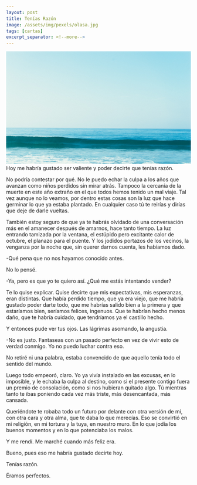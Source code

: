 ```yaml
---
layout: post
title: Tenías Razón 
image: /assets/img/pexels/olasa.jpg
tags: [cartas]
excerpt_separator: <!--more-->
---
```


<!--more-->
[![olas](/assets/img/pexels/olasa.jpg)](/assets/img/pexels/olasa.jpg)
Hoy me habría gustado ser valiente y poder decirte que tenías razón.

No podría contestar por qué. No le puedo echar la culpa a los años que avanzan como niños perdidos sin mirar atrás. Tampoco la cercanía de la muerte en este año extraño en el que todos hemos tenido un mal viaje. Tal vez aunque no lo veamos, por dentro estas cosas son la luz que hace germinar lo que ya estaba plantado. En cualquier caso tú te reirías y dirías que deje de darle vueltas.

También estoy seguro de que ya te habrás olvidado de una conversación más en el amanecer después de amarnos, hace tanto tiempo. La luz entrando tamizada por la ventana, el estúpido pero excitante calor de octubre, el planazo para el puente. Y los jodidos portazos de los vecinos, la venganza por la noche que, sin querer darnos cuenta, les habíamos dado.

-Qué pena que no nos hayamos conocido antes.

No lo pensé.

-Ya, pero es que yo te quiero así. ¿Qué me estás intentando vender?

Te lo quise explicar. Quise decirte que mis expectativas, mis esperanzas, eran distintas. Que había perdido tiempo, que ya era viejo, que me habría gustado poder darte todo, que me habrías salido bien a la primera y que estaríamos bien, seríamos felices, ingenuos. Que te habrían hecho menos daño, que te habría cuidado, que tendríamos ya el castillo hecho.

Y entonces pude ver tus ojos. Las lágrimas asomando, la angustia.

-No es justo. Fantaseas con un pasado perfecto en vez de vivir esto de verdad conmigo. Yo no puedo luchar contra eso.

No retiré ni una palabra, estaba convencido de que aquello tenía todo el sentido del mundo.

Luego todo empeoró, claro. Yo ya vivía instalado en las excusas, en lo imposible, y le echaba la culpa al destino, como si el presente contigo fuera un premio de consolación, como si nos hubieran quitado algo. Tú mientras tanto te ibas poniendo cada vez más triste, más desencantada, más cansada.

Queriéndote te robaba todo un futuro por delante con otra versión de mi, con otra cara y otra alma, que te daba lo que merecías. Eso se convirtió en mi religión, en mi tortura y la tuya, en nuestro muro. En lo que jodía los buenos momentos y en lo que potenciaba los malos. 

Y me rendí. Me marché cuando más feliz era.

Bueno, pues eso me habría gustado decirte hoy.

Tenías razón.

Éramos perfectos.
